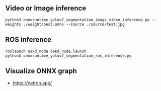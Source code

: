 ## Video or Image inference
```
python3 onnxruntime_yolov7_segmentation_image_video_inference.py --weights ./weight/best.onnx --source ./source/test.jpg
```

## ROS inference
```
roslaunch oakd_node oakd_node.launch
python3 onnxruntime_yolov7_segmentation_ros_inference.py
```

## Visualize ONNX graph
- https://netron.app/

